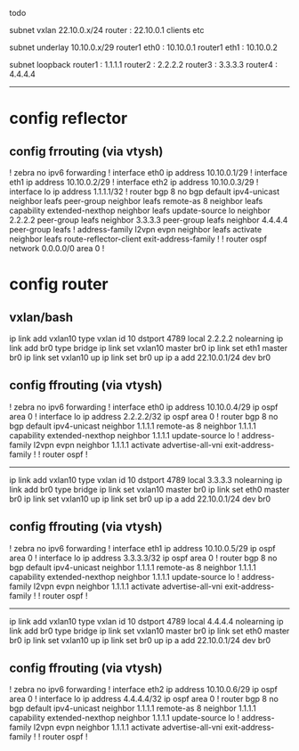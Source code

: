 todo

subnet vxlan 22.10.0.x/24
router : 22.10.0.1
clients etc

subnet underlay 10.10.0.x/29
router1 eth0 : 10.10.0.1
router1 eth1 : 10.10.0.2

subnet loopback
router1 : 1.1.1.1
router2 : 2.2.2.2
router3 : 3.3.3.3
router4 : 4.4.4.4

--------

# config reflector
## config frrouting (via vtysh)
!
zebra
    no ipv6 forwarding
!
interface eth0
    ip address 10.10.0.1/29
!
interface eth1
    ip address 10.10.0.2/29
!
interface eth2
    ip address 10.10.0.3/29
!
interface lo
    ip address 1.1.1.1/32
!
router bgp 8
    no bgp default ipv4-unicast
    neighbor leafs peer-group
    neighbor leafs remote-as 8
    neighbor leafs capability extended-nexthop
    neighbor leafs update-source lo
    neighbor 2.2.2.2 peer-group leafs
    neighbor 3.3.3.3 peer-group leafs
    neighbor 4.4.4.4 peer-group leafs
    !
    address-family l2vpn evpn
        neighbor leafs activate
        neighbor leafs route-reflector-client
    exit-address-family
    !
!
router ospf
    network 0.0.0.0/0 area 0
!

# config router
## vxlan/bash
ip link add vxlan10 type vxlan id 10 dstport 4789 local 2.2.2.2 nolearning
ip link add br0 type bridge
ip link set vxlan10 master br0
ip link set eth1 master br0
ip link set vxlan10 up
ip link set br0 up
ip a add 22.10.0.1/24 dev br0

## config ffrouting (via vtysh)
!
zebra
    no ipv6 forwarding
!
interface eth0
    ip address 10.10.0.4/29
    ip ospf area 0
!
interface lo
    ip address 2.2.2.2/32
    ip ospf area 0
!
router bgp 8
    no bgp default ipv4-unicast
    neighbor 1.1.1.1 remote-as 8
    neighbor 1.1.1.1 capability extended-nexthop
    neighbor 1.1.1.1 update-source lo
    !
    address-family l2vpn evpn
        neighbor 1.1.1.1 activate
        advertise-all-vni
    exit-address-family
    !
!
router ospf
!

---
ip link add vxlan10 type vxlan id 10 dstport 4789 local 3.3.3.3 nolearning
ip link add br0 type bridge
ip link set vxlan10 master br0
ip link set eth0 master br0
ip link set vxlan10 up
ip link set br0 up
ip a add 22.10.0.1/24 dev br0

## config ffrouting (via vtysh)
!
zebra
    no ipv6 forwarding
!
interface eth1
    ip address 10.10.0.5/29
    ip ospf area 0
!
interface lo
    ip address 3.3.3.3/32
    ip ospf area 0
!
router bgp 8
    no bgp default ipv4-unicast
    neighbor 1.1.1.1 remote-as 8
    neighbor 1.1.1.1 capability extended-nexthop
    neighbor 1.1.1.1 update-source lo
    !
    address-family l2vpn evpn
        neighbor 1.1.1.1 activate
        advertise-all-vni
    exit-address-family
    !
!
router ospf
!

---
ip link add vxlan10 type vxlan id 10 dstport 4789 local 4.4.4.4 nolearning
ip link add br0 type bridge
ip link set vxlan10 master br0
ip link set eth0 master br0
ip link set vxlan10 up
ip link set br0 up
ip a add 22.10.0.1/24 dev br0

## config ffrouting (via vtysh)
!
zebra
    no ipv6 forwarding
!
interface eth2
    ip address 10.10.0.6/29
    ip ospf area 0
!
interface lo
    ip address 4.4.4.4/32
    ip ospf area 0
!
router bgp 8
    no bgp default ipv4-unicast
    neighbor 1.1.1.1 remote-as 8
    neighbor 1.1.1.1 capability extended-nexthop
    neighbor 1.1.1.1 update-source lo
    !
    address-family l2vpn evpn
        neighbor 1.1.1.1 activate
        advertise-all-vni
    exit-address-family
    !
!
router ospf
!